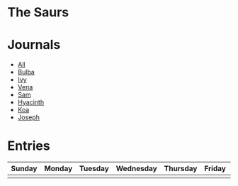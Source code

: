 # The Saurs

# Journals

 - [All](/journals)
 - [Bulba](/journals#bulba)
 - [Ivy](/journals#ivy)
 - [Vena](/journals#vena)
 - [Sam](/journals#sam)
 - [Hyacinth](/journals#hyacinth)
 - [Koa](/journals#koa)
 - [Joseph](/journals#joseph)

# Entries

|       Sunday       |       Monday       |       Tuesday      |      Wednesday     |      Thursday      |       Friday       |      Saturday      |
|:------------------:|:------------------:|:------------------:|:------------------:|:------------------:|:------------------:|:------------------:|
|                    |                    |                    |                    |                    |                    |                    |

<div style="display: none">
|                    |                    |                    |                    |                    |                    |                    |
</div>
